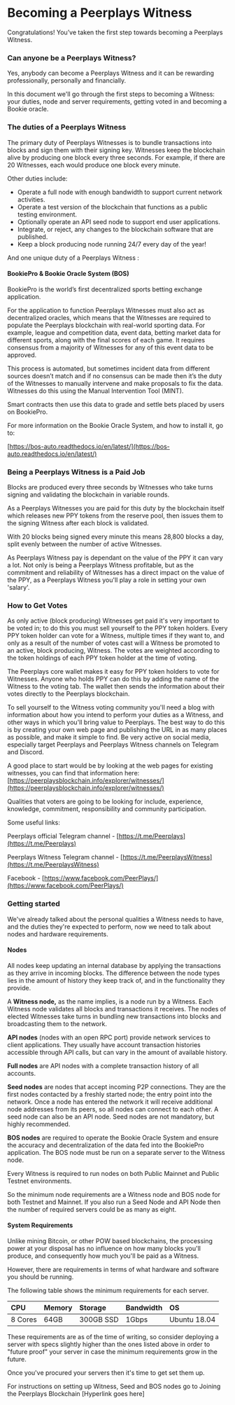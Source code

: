 # Becoming a Peerplays Witness

Congratulations! You’ve taken the first step towards becoming a Peerplays Witness.

### **Can anyone be a Peerplays Witness?**

Yes, anybody can become a Peerplays Witness and it can be rewarding professionally, personally and financially.

In this document we'll go through the first steps to becoming a Witness: your duties, node and server requirements, getting voted in and becoming a Bookie oracle.

### **The duties of a Peerplays Witness**

The primary duty of Peerplays Witnesses is to bundle transactions into blocks and sign them with their signing key. Witnesses keep the blockchain alive by producing one block every three seconds. For example, if there are 20 Witnesses, each would produce one block every minute.

Other duties include:

* Operate a full node with enough bandwidth to support current network activities. 
* Operate a test version of the blockchain that functions as a public testing environment.
* Optionally operate an API seed node to support end user applications.
* Integrate, or reject, any changes to the blockchain software that are published. 
* Keep a block producing node running 24/7 every day of the year!

And one unique duty of a Peerplays Witness :

#### BookiePro & Bookie Oracle System \(BOS\)

BookiePro is the world’s first decentralized sports betting exchange application. 

For the application to function Peerplays Witnesses must also act as decentralized oracles, which means that the Witnesses are required to populate the Peerplays blockchain with real-world sporting data. For example, league and competition data, event data, betting market data for different sports, along with the final scores of each game. It requires consensus from a majority of Witnesses for any of this event data to be approved. 

This process is automated, but sometimes incident data from different sources doesn’t match and if no consensus can be made then it’s the duty of the Witnesses to manually intervene and make proposals to fix the data. Witnesses do this using the Manual Intervention Tool \(MINT\).

Smart contracts then use this data to grade and settle bets placed by users on BookiePro.

For more information on the Bookie Oracle System, and how to install it, go to:

[https://bos-auto.readthedocs.io/en/latest/](https://bos-auto.readthedocs.io/en/latest/)

### Being a Peerplays Witness is a Paid Job

Blocks are produced every three seconds by Witnesses who take turns signing and validating the blockchain in variable rounds.

As a Peerplays Witnesses you are paid for this duty by the blockchain itself which releases new PPY tokens from the reserve pool, then issues them to the signing Witness after each block is validated. 

With 20 blocks being signed every minute this means 28,800 blocks a day, split evenly between the number of active Witnesses. 

As Peerplays Witness pay is dependant on the value of the PPY it can vary a lot. Not only is being a Peerplays Witness profitable, but as the commitment and reliability of Witnesses has a direct impact on the value of the PPY, as a Peerplays Witness you'll play a role in setting your own 'salary'.

### How to Get Votes

As only active \(block producing\) Witnesses get paid it's very important to be voted in; to do this you must sell yourself to the PPY token holders. Every PPY token holder can vote for a Witness, multiple times if they want to, and only as a result of the number of votes cast will a Witness be promoted to an active, block producing, Witness. The votes are weighted according to the token holdings of each PPY token holder at the time of voting.

The Peerplays core wallet makes it easy for PPY token holders to vote for Witnesses. Anyone who holds PPY can do this by adding the name of the Witness to the voting tab. The wallet then sends the information about their votes directly to the Peerplays blockchain.

To sell yourself to the Witness voting community you'll need a blog with information about how you intend to perform your duties as a Witness, and other ways in which you'll bring value to Peerplays. The best way to do this is by creating your own web page and publishing the URL in as many places as possible, and make it simple to find. Be very active on social media, especially target Peerplays and Peerplays Witness channels on Telegram and Discord.

A good place to start would be by looking at the web pages for existing witnesses, you can find that information here: [https://peerplaysblockchain.info/explorer/witnesses/](https://peerplaysblockchain.info/explorer/witnesses/)

Qualities that voters are going to be looking for include, experience, knowledge, commitment, responsibility and community participation.

Some useful links:

Peerplays official Telegram channel  - [https://t.me/Peerplays](https://t.me/Peerplays)

Peerplays Witness Telegram channel - [https://t.me/PeerplaysWitness](https://t.me/PeerplaysWitness)

Facebook - [https://www.facebook.com/PeerPlays/](https://www.facebook.com/PeerPlays/)

### **Getting started**

We've already talked about the personal qualities a Witness needs to have, and the duties they're expected to perform, now we need to talk about nodes and hardware requirements.

#### **Nodes**

All nodes keep updating an internal database by applying the transactions as they arrive in incoming blocks. The difference between the node types lies in the amount of history they keep track of, and in the functionality they provide.

A **Witness node,** as the name implies, is a node run by a Witness. Each Witness node validates all blocks and transactions it receives. The nodes of elected Witnesses take turns in bundling new transactions into blocks and broadcasting them to the network.

**API nodes** \(nodes with an open RPC port\) provide network services to client applications. They usually have account transaction histories accessible through API calls, but can vary in the amount of available history. 

**Full nodes** are API nodes with a complete transaction history of all accounts.

**Seed nodes** are nodes that accept incoming P2P connections. They are the first nodes contacted by a freshly started node; the entry point into the network. Once a node has entered the network it will receive additional node addresses from its peers, so all nodes can connect to each other. A seed node can also be an API node. Seed nodes are not mandatory, but highly recommended.

**BOS nodes** are required to operate the Bookie Oracle System and ensure the accuracy and decentralization of the data fed into the BookiePro application. The BOS node must be run on a separate server to the Witness node.

Every Witness is required to run nodes on both Public Mainnet and Public Testnet environments.

So the minimum node requirements are a Witness node and BOS node for both Testnet and Mainnet. If you also run a Seed Node and API Node then the number of required servers could be as many as eight.

#### **System Requirements**

Unlike mining Bitcoin, or other POW based blockchains, the processing power at your disposal has no influence on how many blocks you'll produce, and consequently how much you'll be paid as a Witness.

However, there are requirements in terms of what hardware and software you should be running.

The following table shows the minimum requirements for each server. 

| CPU | Memory | Storage | Bandwidth | OS |
| :--- | :--- | :--- | :--- | :--- |
| 8 Cores | 64GB | 300GB SSD | 1Gbps | Ubuntu 18.04 |

These requirements are as of the time of writing, so consider deploying a server with specs slightly higher than the ones listed above in order to "future proof" your server in case the minimum requirements grow in the future.

Once you've procured your servers then it's time to get set them up.

For instructions on setting up Witness, Seed and BOS nodes go to Joining the Peerplays Blockchain \[Hyperlink goes here\]


